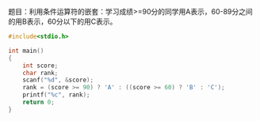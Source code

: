 题目：利用条件运算符的嵌套：学习成绩>=90分的同学用A表示，60-89分之间的用B表示，60分以下的用C表示。
```c
#include<stdio.h>

int main()
{
	int score;
	char rank;
	scanf("%d", &score);
	rank = (score >= 90) ? 'A' : ((score >= 60) ? 'B' : 'C');
	printf("%c", rank);
	return 0;
}
```
